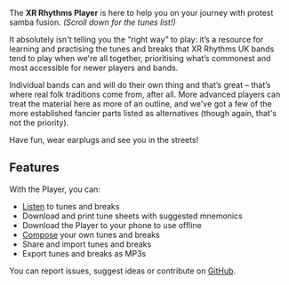 The **XR Rhythms Player** is here to help you on your journey with protest samba fusion. *(Scroll down for the tunes list!)*

It absolutely isn't telling you the “right way” to play: it’s a resource for learning and practising the tunes and breaks that XR Rhythms UK bands tend to play when we're all together, prioritising what’s commonest and most accessible for newer players and bands.

Individual bands can and will do their own thing and that’s great – that’s where real folk traditions come from, after all. More advanced players can treat the material here as more of an outline, and we've got a few of the more established fancier parts listed as alternatives (though again, that's not the priority).

Have fun, wear earplugs and see you in the streets!

## Features
With the Player, you can:

- [Listen](/#/listen) to tunes and breaks
- Download and print tune sheets with suggested mnemonics
- Download the Player to your phone to use offline
- [Compose](/#/compose) your own tunes and breaks
- Share and import tunes and breaks
- Export tunes and breaks as MP3s

You can report issues, suggest ideas or contribute on [GitHub](https://github.com/xrrhythmsuk/xruk-player/issues).


